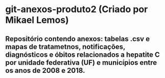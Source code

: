 # git-anexos-produto2 (Criado por Mikael Lemos)

## Repositório contendo anexos: tabelas .csv e mapas de tratametnos, notificações, diagnósticos e óbitos relacionados a hepatite C por unidade federativa (UF) e municípios entre os anos de 2008 e 2018.

